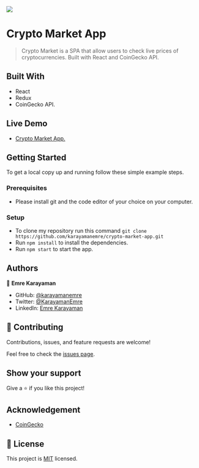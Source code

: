 ![](https://img.shields.io/badge/Microverse-blueviolet)

# Crypto Market App

> Crypto Market is a SPA that allow users to check live prices of cryptocurrencies. Built with React and CoinGecko API.

## Built With

- React
- Redux
- CoinGecko API.

## Live Demo

- [Crypto Market App.](https://crypto-market-48bcb.web.app/)

## Getting Started

To get a local copy up and running follow these simple example steps.

### Prerequisites

- Please install git and the code editor of your choice on your computer.

### Setup

- To clone my repository run this command `git clone https://github.com/karayamanemre/crypto-market-app.git`
- Run `npm install` to install the dependencies.
- Run `npm start` to start the app.

## Authors

👤 **Emre Karayaman**

- GitHub: [@karayamanemre](https://github.com/karayamanemre)
- Twitter: [@KarayamanEmre](https://twitter.com/KarayamanEmre)
- LinkedIn: [Emre Karayaman](https://www.linkedin.com/in/emre-karayaman-a7b45b243/)

## 🤝 Contributing

Contributions, issues, and feature requests are welcome!

Feel free to check the [issues page](../../issues/).

## Show your support

Give a ⭐️ if you like this project!

## Acknowledgement

- [CoinGecko](https://www.coingecko.com/)

## 📝 License

This project is [MIT](./LICENSE) licensed.
